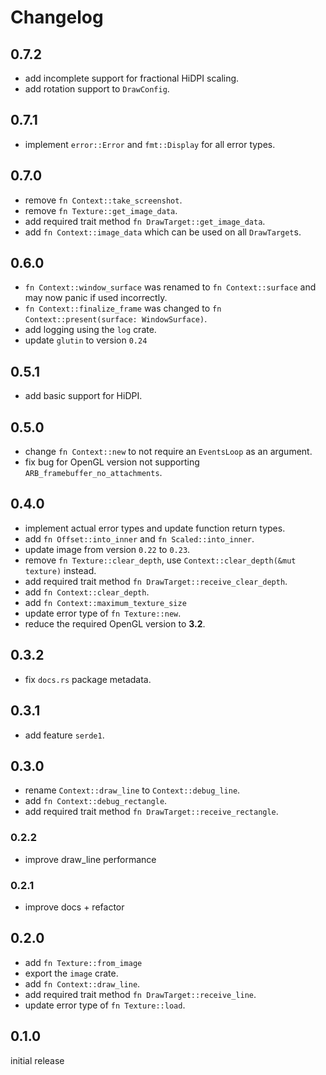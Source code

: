 # Changelog

## 0.7.2

- add incomplete support for fractional HiDPI scaling.
- add rotation support to `DrawConfig`.

## 0.7.1

- implement `error::Error` and `fmt::Display` for all error types.

## 0.7.0

- remove `fn Context::take_screenshot`.
- remove `fn Texture::get_image_data`.
- add required trait method `fn DrawTarget::get_image_data`.
- add `fn Context::image_data` which can be used on all `DrawTarget`s.

## 0.6.0

- `fn Context::window_surface` was renamed to `fn Context::surface` and may now panic if used incorrectly.
- `fn Context::finalize_frame` was changed to `fn Context::present(surface: WindowSurface)`.
- add logging using the `log` crate.
- update `glutin` to version `0.24`

## 0.5.1

- add basic support for HiDPI.

## 0.5.0

- change `fn Context::new` to not require an `EventsLoop` as an argument.
- fix bug for OpenGL version not supporting `ARB_framebuffer_no_attachments`.

## 0.4.0

- implement actual error types and update function return types.
- add `fn Offset::into_inner` and `fn Scaled::into_inner`.
- update image from version `0.22` to `0.23`.
- remove `fn Texture::clear_depth`, use `Context::clear_depth(&mut texture)` instead.
- add required trait method `fn DrawTarget::receive_clear_depth`.
- add `fn Context::clear_depth`.
- add `fn Context::maximum_texture_size`
- update error type of `fn Texture::new`.
- reduce the required OpenGL version to **3.2**.

## 0.3.2

- fix `docs.rs` package metadata.

## 0.3.1

- add feature `serde1`.

## 0.3.0

- rename `Context::draw_line` to `Context::debug_line`.
- add `fn Context::debug_rectangle`.
- add required trait method `fn DrawTarget::receive_rectangle`.

### 0.2.2

- improve draw_line performance

### 0.2.1

- improve docs + refactor

## 0.2.0

- add `fn Texture::from_image`
- export the `image` crate.
- add `fn Context::draw_line`.
- add required trait method `fn DrawTarget::receive_line`.
- update error type of `fn Texture::load`.

## 0.1.0

initial release
